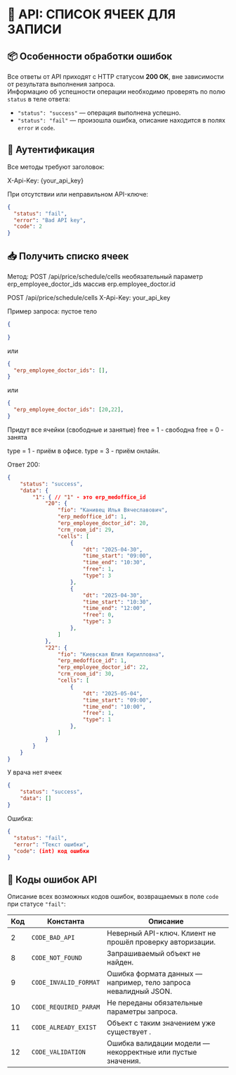 # 📘 API: СПИСОК ЯЧЕЕК ДЛЯ ЗАПИСИ

## 📦 Особенности обработки ошибок

Все ответы от API приходят с HTTP статусом **200 OK**, вне зависимости от результата выполнения запроса.  
Информацию об успешности операции необходимо проверять по полю `status` в теле ответа:

- `"status": "success"` — операция выполнена успешно.
- `"status": "fail"` — произошла ошибка, описание находится в полях `error` и `code`.


## 🔐 Аутентификация

Все методы требуют заголовок:

X-Api-Key: {your_api_key}

При отсутствии или неправильном API-ключе:
```json
{
  "status": "fail",
  "error": "Bad API key",
  "code": 2
}
```


## 📥 Получить списко ячеек

Метод: POST /api/price/schedule/cells
необязательный параметр erp_employee_doctor_ids массив erp.employee_doctor.id

POST /api/price/schedule/cells
X-Api-Key: your_api_key

Пример запроса:
пустое тело
```json
{
  
}
```
или
```json
{
  "erp_employee_doctor_ids": [],
}
```
или
```json
{
  "erp_employee_doctor_ids": [20,22],
}
```

Придут все ячейки (свободные и занятые)
free = 1 - свободна
free = 0 - занята

type = 1 - приём в офисе.
type = 3 - приём онлайн.

Ответ 200:
```json
{
    "status": "success",
    "data": {
        "1": { // "1" - это erp_medoffice_id
            "20": {
                "fio": "Канивец Илья Вячеславович",
                "erp_medoffice_id": 1,
                "erp_employee_doctor_id": 20,
                "crm_room_id": 29,
                "cells": [
                    {
                        "dt": "2025-04-30",
                        "time_start": "09:00",
                        "time_end": "10:30",
                        "free": 1,
                        "type": 3
                    },
                    {
                        "dt": "2025-04-30",
                        "time_start": "10:30",
                        "time_end": "12:00",
                        "free": 0,
                        "type": 3
                    },                   
                ]
            },
            "22": {
                "fio": "Киевская Юлия Кирилловна",
                "erp_medoffice_id": 1,
                "erp_employee_doctor_id": 22,
                "crm_room_id": 30,
                "cells": [
                    {
                        "dt": "2025-05-04",
                        "time_start": "09:00",
                        "time_end": "10:00",
                        "free": 1,
                        "type": 1
                    },                   
                ]
            }
        }
    }
}
```

У врача нет ячеек
```json
{
    "status": "success",
    "data": []
}
```



Ошибка:
```json
{
  "status": "fail",
  "error": "Текст ошибки",
  "code": (int) код ошибки
}
```





## 🧾 Коды ошибок API

Описание всех возможных кодов ошибок, возвращаемых в поле `code` при статусе `"fail"`:

| Код | Константа               | Описание                                                         |
|-----|-------------------------|------------------------------------------------------------------|
| 2   | `CODE_BAD_API`          | Неверный API-ключ. Клиент не прошёл проверку авторизации.        |
| 8   | `CODE_NOT_FOUND`        | Запрашиваемый объект  не найден.                                 |
| 9   | `CODE_INVALID_FORMAT`   | Ошибка формата данных — например, тело запроса невалидный JSON.  |
| 10  | `CODE_REQUIRED_PARAM`   | Не переданы обязательные параметры запроса.                      |
| 11  | `CODE_ALREADY_EXIST`    | Объект с таким значением уже существует .                        |
| 12  | `CODE_VALIDATION`       | Ошибка валидации модели — некорректные или пустые значения.      |
